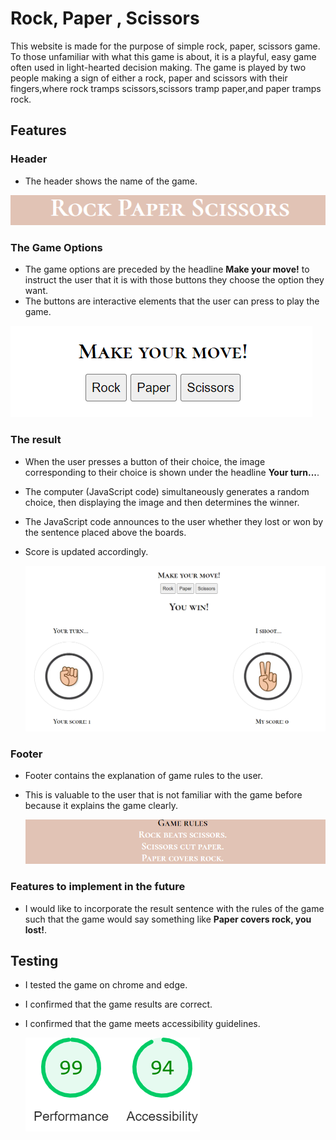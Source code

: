 # Rock, Paper , Scissors
This website is made for the purpose of simple rock, paper, scissors game. To those unfamiliar with what this game is about, it is a playful, easy game often used in light-hearted decision making. The game is played by two people  making a sign of either a rock, paper and scissors with their fingers,where rock tramps scissors,scissors tramp paper,and paper tramps rock. 

## Features

### Header
- The header shows the name of the game.

![Alt text](assets/images/Capture.PNG)

### The Game Options
- The game options are preceded by the headline **Make your move!** to instruct the user that it is with those buttons they choose the option they want.
- The buttons are interactive elements that the user can press to play the game. 

![Alt text](assets/images/options.PNG)

### The result 
- When the user presses a button of their choice, the image corresponding to their choice is shown under the headline **Your turn...**. 
- The computer (JavaScript code) simultaneously generates a random choice, then displaying the image and then determines the winner.
- The JavaScript code announces to the user whether they lost or won by the sentence placed above the boards. 
- Score is updated accordingly. 

    ![Alt text](assets/images/result.PNG)

### Footer
- Footer contains  the explanation of game rules to the user.
- This is valuable to the user that is not familiar with the game before because it explains the game clearly.


    ![Alt text](assets/images/footer.PNG)


### Features to implement in the future
- I would like to incorporate the result sentence with the rules of the game such that the game would say something like **Paper covers rock, you lost!**.

## Testing 
- I tested the game on chrome and edge. 
- I confirmed that the game results are correct.
- I confirmed that the game meets accessibility guidelines.

    ![Alt text](assets/images/lighthouse.PNG)
